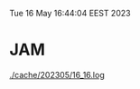 Tue 16 May 16:44:04 EEST 2023
# JAM
<a href='./cache/202305/16_16.log'>./cache/202305/16_16.log</a>
